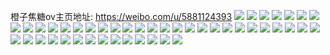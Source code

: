 橙子焦糖ov主页地址: https://weibo.com/u/5881124393 
![](https://wx4.sinaimg.cn/mw2000/006q0B73gy1h93aki56g3j30u012oahl.jpg) 
![](https://wx4.sinaimg.cn/mw2000/006q0B73gy1h93akiwy6gj30u015zqbd.jpg) 
![](https://wx4.sinaimg.cn/mw2000/006q0B73ly1h90p55w69lj30u01dk794.jpg) 
![](https://wx4.sinaimg.cn/mw2000/006q0B73ly1h90p569m4qj30u01hcn2h.jpg) 
![](https://wx4.sinaimg.cn/mw2000/006q0B73ly1h90p56qackj30u01din2h.jpg) 
![](https://wx4.sinaimg.cn/mw2000/006q0B73ly1h8xlmnafxcj30u012m7e1.jpg) 
![](https://wx4.sinaimg.cn/mw2000/006q0B73ly1h8xlmobuf5j30u012wk1w.jpg) 
![](https://wx4.sinaimg.cn/mw2000/006q0B73ly1h8xlmpl3m0j30u012vdpi.jpg) 
![](https://wx4.sinaimg.cn/mw2000/006q0B73ly1h8xlmqo6z5j30u012r7d6.jpg) 
![](https://wx4.sinaimg.cn/mw2000/006q0B73ly1h8t2pf658dj30o30v145q.jpg) 
![](https://wx4.sinaimg.cn/mw2000/006q0B73ly1h8t2peizy7j30pn0x7ti8.jpg) 
![](https://wx4.sinaimg.cn/mw2000/006q0B73ly1h8t2pfzv4uj30p40waakd.jpg) 
![](https://wx4.sinaimg.cn/mw2000/006q0B73ly1h8qr8t167fj30u00yqk5j.jpg) 
![](https://wx4.sinaimg.cn/mw2000/006q0B73ly1h8qr8rddnsj30u00ymdt9.jpg) 
![](https://wx4.sinaimg.cn/mw2000/006q0B73ly1h8qr8u7x17j30u00ylqfx.jpg) 
![](https://wx4.sinaimg.cn/mw2000/006q0B73ly1h8ofplifzrj30u019otso.jpg) 
![](https://wx4.sinaimg.cn/mw2000/006q0B73ly1h8ofprk819j30tw162njp.jpg) 
![](https://wx4.sinaimg.cn/mw2000/006q0B73ly1h8ofpu0jdqj30ty16ekbc.jpg) 
![](https://wx4.sinaimg.cn/mw2000/006q0B73ly1h8ofpxwe0dj30u016ftuj.jpg) 
![](https://wx4.sinaimg.cn/mw2000/006q0B73ly1h8f6r0cuk9j30u012m7g8.jpg) 
![](https://wx4.sinaimg.cn/mw2000/006q0B73ly1h8f6r2h5ovj30u012odum.jpg) 
![](https://wx4.sinaimg.cn/mw2000/006q0B73ly1h8f6qyet25j30u012pk5t.jpg) 
![](https://wx4.sinaimg.cn/mw2000/006q0B73ly1h8f6r414g1j30u012vdwi.jpg) 
![](https://wx4.sinaimg.cn/mw2000/006q0B73gy1h8aj452uwlj30u012o182.jpg) 
![](https://wx4.sinaimg.cn/mw2000/006q0B73gy1h8aj46r8caj30u013ktm4.jpg) 
![](https://wx4.sinaimg.cn/mw2000/006q0B73gy1h8aj483ealj30u013rqj3.jpg) 
![](https://wx4.sinaimg.cn/mw2000/006q0B73gy1h8aj49dn2wj30u012l4b1.jpg) 
![](https://wx4.sinaimg.cn/mw2000/006q0B73gy1h8aj4ais5gj30u012ttkm.jpg) 
![](https://wx4.sinaimg.cn/mw2000/006q0B73gy1h8aj4bpc84j30u012m49y.jpg) 
![](https://wx4.sinaimg.cn/mw2000/006q0B73ly1h84rtulrcnj30u0140qa7.jpg) 
![](https://wx4.sinaimg.cn/mw2000/006q0B73ly1h84rtvdooaj30u0140wm2.jpg) 
![](https://wx4.sinaimg.cn/mw2000/006q0B73ly1h84rtu2af0j30u0140ah5.jpg) 
![](https://wx4.sinaimg.cn/mw2000/006q0B73ly1h84rtw5zbaj30u01407be.jpg) 
![](https://wx4.sinaimg.cn/mw2000/006q0B73ly1h816qatdhyj30u012l7i4.jpg) 
![](https://wx4.sinaimg.cn/mw2000/006q0B73ly1h816qc2awaj30u012vnau.jpg) 
![](https://wx4.sinaimg.cn/mw2000/006q0B73ly1h816qdj8jej30u012rwrw.jpg) 
![](https://wx4.sinaimg.cn/mw2000/006q0B73ly1h816q9n2w5j30ty12mdui.jpg) 
![](https://wx4.sinaimg.cn/mw2000/006q0B73ly1h816qepreyj30tk12oduc.jpg) 
![](https://wx4.sinaimg.cn/mw2000/006q0B73gy1h7yql0l0yvj30tw0svk0l.jpg) 
![](https://wx4.sinaimg.cn/mw2000/006q0B73gy1h7yqkzo537j30u412tdy3.jpg) 
![](https://wx4.sinaimg.cn/mw2000/006q0B73gy1h7yql204cyj30tu12inez.jpg) 
![](https://wx4.sinaimg.cn/mw2000/006q0B73gy1h7xvsihamnj30tu13x139.jpg) 
![](https://wx4.sinaimg.cn/mw2000/006q0B73gy1h7xvsjctdqj30u012gdr7.jpg) 
![](https://wx4.sinaimg.cn/mw2000/006q0B73gy1h7xvshfpfaj30ty12r7fo.jpg) 
![](https://wx4.sinaimg.cn/mw2000/006q0B73gy1h7xvsl1ucbj30ty12ptid.jpg) 
![](https://wx4.sinaimg.cn/mw2000/006q0B73gy1h7xvslhcr8j30jf0ovtcx.jpg) 
